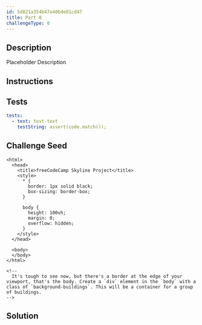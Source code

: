 ```yaml
---
id: 5d821a354b47a40bde81cd47
title: Part 8
challengeType: 0
---
```


## Description
<section id='description'>
Placeholder Description
</section>

## Instructions
<section id='instructions'>
</section>

## Tests
<section id='tests'>

```yml
tests:
  - text: test-text
    testString: assert(code.match());

```

</section>

## Challenge Seed
<section id='challengeSeed'>
<div id='html-seed'>

```html<!DOCTYPE html>
<html>    
  <head>
    <title>freeCodeCamp Skyline Project</title>
    <style>
      * {
        border: 1px solid black;
        box-sizing: border-box;
      }

      body {
        height: 100vh;
        margin: 0;
        overflow: hidden;
      }
    </style>
  </head>

  <body>
  </body>
</html>

<!--
  It's tough to see now, but there's a border at the edge of your viewport, that's the body. Create a `div` element in the `body` with a class of `background-buildings`. This will be a container for a group of buildings.
-->
```

</div>
</section>


## Solution
<section id='solution'>

```js
```

</section>
